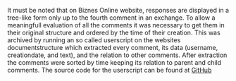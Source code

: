 It must be noted that on Biznes Online website, responses are displayed in a tree-like form only up to the fourth comment in an exchange. To allow a meaningfull evaluation of all the comments it was necessary to get them in their original structure and ordered by the time of their creation. This was archived by running an so called userscript on the websites documentstructure which extracted every comment, its data (username, creationdate, and text), and the relation to other comments. After extraction the comments were sorted by time keeping its relation to parent and child comments. The source code for the userscript can be found at [GitHub](https://github.com/MrHong/DissCommentScraper)
